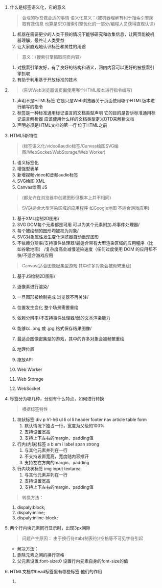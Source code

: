 1. 什么是标签语义化，它的意义
    > 合理的标签做合适的事情
    > 语义化意义：(被机器理解有利于搜索引擎爬取有效信息 也算是SEO搜索引擎优化的一部分/编程人员获得直观认识)
    1. 机器在需要更少的人类干预的情况下能够研究和收集信息，让网页能被机器理解，最终让人类受益
    2. 让大家直观地认识标签和属性的用途
    > 意义：(搜索引擎抓取网页内容)
    1. 对搜索引擎友好，有了良好的结构和语义，网内内容可以更好的被搜索引擎抓取
    2. 有助于利用基于开放标准的技术
2. <!DOCTYPE html>
    > (告诉Web浏览器该页面使用哪个HTML版本进行指令编写)
    1. 声明不是HTML标签 它是只是Web浏览器关于页面使用哪个HTML版本进行编写的指令
    2. 标签是一种标准通用标记语言的文档类型声明 它的目的是告诉标准通用标记语言解析器 应该使用什么样的文档类型定义DTD来解析文档
    3. 声明必须是HTML文档的第一行 位于HTML之前
3. HTML5新特性
    > (标签语义化/video&audio标签/Canvas绘图SVG绘图/WebSocket/WebStorage/Web Worker)
    1. 语义标签化
    2. 增强型表单
    3. 新增视频video和音频audio标签
    4. SVG绘图 XML
    5. Canvas绘图 JS
    > (都允许在浏览器中创建图形但根本上并不相同)        
    
    > SVG(适合大型渲染区域的应用程序 如Google地图 不适合游戏应用)
    1. 基于XML绘制2D图形/
    2. SVG DOM每个元素都是可用 可以为某个元素附加JS事件处理器/
    3. 每个被绘制的图形均被视为对象/
    4. SVG对象属性发生变化浏览器自动重现图形
    5. 不依赖分辨率/支持事件处理器/最适合带有大型渲染区域的应用程序（比如谷歌地图）
    /复杂度高会减慢渲染速度（任何过度使用 DOM 的应用都不快/不适合游戏应用
    
    > Canvas(适合图像密集型游戏 其中许多对象会被频繁重绘)
    1. 基于JS绘制2D图形/
    2. 逐像素进行渲染/
    3. 一旦图形被绘制完成 浏览器不再关注/
    4. 位置发生变化 整个场景需要重绘
    5. 依赖分辨率/不支持事件处理器/弱的文本渲染能力
    6. 能够以 .png 或 .jpg 格式保存结果图像/
    7. 最适合图像密集型的游戏，其中的许多对象会被频繁重绘
    
    6. 地理位置
    7. 拖放API
    8. Web Worker
    9. Web Storage
    10. WebSocket
4. 标签分为哪几种，分别有什么特点，如何进行转换
    > 根据标签特性
    1. 块状标签 div p h1-h6 ul li ol li header footer nav article table form
        1. 默认情况下独占一行，宽度为父级的100%
        2. 支持设置宽高
        3. 支持上下左右的margin、padding值
    2. 行内(内联)标签 a b em i  label span strong
        1. 与其他元素并列在一行
        2. 不支持设置宽高，宽度随内容撑开
        3. 支持左右方向的margin、padding
    3. 行内块状标签 img input textarea
        1. 与其他元素并列在一行
        2. 支持设置宽高
        3. 支持上下左右的margin、padding值
    > 转换方法：   
    1. dispaly:block;
    2. dispaly:inline;
    3. dispaly:inline-block;  
5. 两个行内块元素同行显示时，出现3px间隙
    > 问题产生原因： 由于换行符/tab(制表符)/空格等不可见字符引起
    - 解决方法：
    1. 删除元素之间的换行空格
    2. 父元素设置:font-size:0 设置行内元素自身的font-size的值
6. HTML文档中head标签里有哪些标签 他们的作用
    <!-- <base>网页默认打开方式, 
    <link>, <meta>网页关键字, <script>, <style>, 以及 <title>。 -->
    1. <title> (文档标题)
        定义文档的标题  
        <title> 标签是 <head> 标签中唯一要求包含的东西
        浏览器会以特殊的方式来使用标题，并且通常把它放置在浏览器窗口的标题栏或状态栏上。
        同样，当把文档加入用户的链接列表或者收藏夹或书签列表时，标题将成为该文档链接的默认名称。
    2. <link> 链接外部样式表。
        link 元素是空元素，它仅包含属性。此元素只能存在于 head 部分，不过它可出现任何次数。
    3. <style>
        HTML 文档定义样式信息。
        type 属性是必需的，定义 style 元素的内容。唯一可能的值是 "text/css"。
    4. <script> => 
        定义客户端脚本，
            比如 JavaScript。script 元素既可以包含脚本语句，也可以通过 src 属性指向外部脚本文件。
    5. <meta> => (网页关键词)
        网页关键词 网页描述 作者 网页编码 自动跳转等说明性标签 包含广泛的内容标签
    6. <base> => (网页默认打开方式)
        网页默认打开方式声明
7. HTML中title属性和alt属性的区别
    > (图片不输出信息时/会显示alt信息/鼠标放上去会出现title信息)
    1. <img src="#" alt="alt信息" />
        当图片不输出信息的时候，会显示alt信息 鼠标放上去没有信息，当图片正常读取，不会出现alt信息
    2. <img src="#" alt="alt信息" title="title信息" />
        当图片不输出信息的时候，会显示alt信息 鼠标放上去会出现title信息
        当图片正常输出的时候，不会出现alt信息，鼠标放上去会出现title信息
    1. title属性可以用在除了base，basefont，head，html，meta，param，script和title之外的所有标签
    2. title属性的功能是提示。额外的说明信息和非本质的信息请使用title属性。title属性值可以比alt属性值设置的更长
    3. title属性有一个很好的用途，即为链接添加描述性文字，特别是当连接本身并不是十分清楚的表达了链接的目
8. HTML全局属性(global attribute)
    > 全局属性兼容性特别不好 几乎各个浏览器很少支持
    - id: 元素id，文档内唯一
    - lang: 元素内容的语言
    - spellcheck: 是否启动拼写和语法检查
    - style: 行内css样式
    - tabindex: 设置元素可以获得焦点，通过tab可以导航
    - title: 元素相关的建议信息
    - translate: 元素和子孙节点内容是否需要本地化
9. 超链接target取值和作用
    > 规定何处打开链接文档
    > 属性值:
    - _black:点击一次打开一个新窗口
    - _new:始终在同一个新窗口打开
    - _slef:默认 在当前窗口打开
    - _parent:在父级窗口打开
    - _top:在当前的整个浏览器中打开所链接文档 即在顶级窗口中打开
    - framename:在指定的框架中打开被链接的文档
10. H5中data-*属性作用
    > data-* 属性
    1. 用于存储页面或应用程序的私有自定义数据。
    2. 赋予我们在所有 HTML 元素上嵌入自定义 data 属性的能力。
    3. 存储的（自定义）数据能够被页面的 JavaScript 中利用，以创建更好的用户体验（不进行 Ajax 调用或服务器端数据库查询）。
    > 包括两部分
    1. 属性名不应该包含任何大写字母，并且在前缀 "data-" 之后必须有至少一个字符
    2. 属性值可以是任意字符串
    PS:用户代理会完全忽略前缀为 "data-" 的自定义属性
11. 浏览器在加载一个网页时，通过哪些信息来决定显示该页面时所使用的字符集
    在请求头或meta标签中有Content-Type、charset
    可以直接提取其中的charset,否则使用默认的字符编码
12. iframe使用(提供一个简单方式 把一个网站内容嵌入到另一个网站) 优/缺点
    > 创建包含另外一个文档的内联框架(即行内框架)
    > 提供一个简单方式 把一个网站内容嵌入到另一个网站
    > 优点:
    1. 程序调入静态页面比较方便
    2. 页面和程序分离
    > 缺点：
    1. 样式/脚本需外链 会增加请求
    2. 放在首页 对搜索引擎不友好
    3. 构建慢
    4. 框架结构滚动条 链接导航
    > 为什么少用iframe
    - iframe创建比其他包括script和css的DOM元素创建慢1-2个数量级
13. href与src区别
    (请求资源类型不同/结果不同/浏览器解析方式不同)
    > href:
        > 标识超文本引用 用在link和a等元素上 href是引用和页面关联 是在当前元素和引用资源之间建立联系
    1. 请求资源类型不同
        - href是Hypertext Refrence缩写 表示超文本引用 用来建立当前元素和文档之间的链接 常用的有link a
        - src 在请求src资源时会将其指向资源下载并应用到文档中 常见的有script img iframe
    2. 作用结果不同
        - href用于在当前文档和引用资源之间建立联系
        - src用于替换当前内容
    3. 浏览器解析方式不同
        > href 
        - 若在文档中添加href 浏览器会识别该文档为CSS文件 会并行下载资源并且不会停止对当前文档的处理
        > src 
        - 浏览器解析到src 会暂停其他资源的下载和处理 直到将该资源加载 编译 执行完毕 图片和框架等也如此 类似于将所指向资源应用到当前内容 这也是为什么建立把js脚本放在底部而不是头部的原因
14. viewpoint/H5移动端meta标签中viewpoint简洁
    - width: 控制viewport的大小 pixel_value标识可以指定一个值或特殊的值 device-width为设备的宽度(单位为缩放为100%时的CSS像素)
    - height: 和width相对应 指定高度
    - target-densitydpi
        一个屏幕像素密度由屏幕分辨率决定 通常定义为每英寸点的数量 
        Android支持三种屏幕像素密度
            1.低像素密度
            2.中像素密度
            3.高像素密度
    value  
        指定一个具体的API值为target dpi 这个值范围在70-400之间
    initial-scale
        初始缩放 页面初始缩放程度 是一个浮点数 页面大小的一个乘数
        如设置缩放为1.0 web页面显示时 会以target density分辨率1:1展示
        设置缩放为2.0 这个也买你会放大为2倍
    user-scalable
        用户调整缩放 即用户是否能改变也买你缩放程度 yes允许 no不允许 默认值yes 将其设置为no minimum-scale和maximum-scale根本不可能缩放
    (设置屏幕宽度为设备宽度，禁止用户手动调整缩放)

     <meta name="viewport" content="width=device-width,user-scalable=no" />

    (设置屏幕密度为高频，中频，低频自动缩放，禁止用户手动调整缩放)

    <meta name="viewport" content="width=device-width,target-densitydpi=high-dpi,initial-scale=1.0, minimum-scale=1.0, maximum-scale=1.0, user-scalable=no"/>
15. input和textarea区别
    <input type="text">标签
    > 单行文本框 不会换行
    > size属性指定显示字符的长度 PS:当使用CSS限定宽高 则size属性不再起作用
    > value属性 指定初始值 
    > Maxlength属性 指定文本框可以输入的最长长度 可以通过width和height设置宽高 但是也不会增加行数
    <textarea>标签
    > 多行文本输入框 文本区中可容纳无限数量的文本
    > 文本的默认字体是等宽字体
    > cols和rows属性规定textarea的尺寸
    > 最好使用css的width和height属性
16. 移动设备忽略将页面中的数字识别为电话号码的方法
    (format-dection/telephone/email/address)
    H5 IOS中
    1. 标准的电话号码格式 <a href="tel:1-408-555-5555">1-408-555-5555</a>点击后会自动打开电话功能
    2. 有时不是电话号码的数字也会被浏览器自动解析为电话号码 并把数字的颜色和样式都进行改变
    3. 忽略 页面中数字识别为电话号码 把这个默认行为关闭
        <meta name="format-detection" content="telephone=no">
    4. 这个关闭不影响真正电话号码的识别

    - format-dectection
        >格式检测 用来检测HTML中的一些格式 关于meta的format-dection属性主要有以下几个设置
        <meta name="format-detection" content="telephone=no">
        <meta name="format-detection" content="email=no">
        <meta name="format-detection" content="address=no">
        <meta name="format-detection" content="telephone=no,email=no,address=no">
    - telephone
        > telephone=no 禁止把数字转化为拨号链接
        > telephone=yes 开启把数字转化为拨号链接 默认开启
    - email
        > 告诉设备不识别邮箱 点击之后不主动发送
        > email=no 禁止作为邮箱地址
        > email=yes 开启把文字默认为邮箱地址 默认开启
    - address
        > adress=no 禁止跳转到地图
        > adress=yes 开启点击地址直接跳转至地图的功能 默认开启
17. WebGL-Web Graphics Library 
    一种3D绘图协议
19. 递归和迭代区别 优缺点 尾调用
    递归
        函数调用自己
    迭代
        循环调用别的函数
    尾调用
        在return的地方执行递归
19. 严格模式和混杂模式如何区分 有何意义
    1. 严格模式的排版和JS运行模式是以该浏览器支持的最高标准运行
    2. 在混杂模式中，页面以宽松的向后兼容的方式显示 模拟老式浏览器的腥味以防止站点无法正确工作
    3. DCOTYPE不存在或格式不正确会导致文档以混杂模式呈现
20. HTML和XHTML区别
21. attribute和property区别
    1. 含义
        - Attribute Property 分别为特性和属性 作为区别
    1. attribute是dom元素在文档中作为H5标签拥有的属性
    2. property是dom元素在js中作为对象拥有的属性





